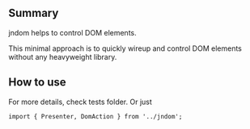 Summary
-------

jndom helps to control DOM elements. 

This minimal approach is to quickly wireup and control DOM elements without any heavyweight library.

How to use
------------

For more details, check tests folder. Or just 

```
import { Presenter, DomAction } from '../jndom';

```

